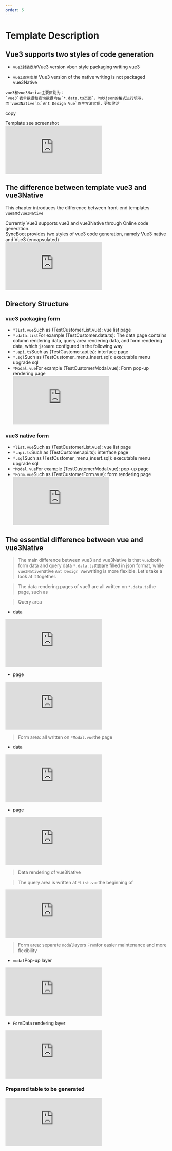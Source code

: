 ```yaml
---
order: 5
---
```


# Template Description

## Vue3 supports two styles of code generation

- `vue3封装表单`Vue3 version vben style packaging writing vue3

- `vue3原生表单` Vue3 version of the native writing is not packaged vue3Native

```
vue3和vue3Native主要区别为：
`vue3`表单数据和查询数据均在`*.data.ts页面`，均以json的格式进行填写，
而`vue3Native`以`Ant Design Vue`原生写法实现，更加灵活
```

copy

Template see screenshot  
![](https://lfs.k.topthink.com/lfs/bd8b5fbbc4f3b86ba3878ae8c42f071605145858bdb079b60ca367cc8166c93a.dat)

## The difference between template vue3 and vue3Native

This chapter introduces the difference between front-end templates `vue`and`vue3Native`

Currently Vue3 supports vue3 and vue3Native through Online code generation.  
SyncBoot provides two styles of vue3 code generation, namely Vue3 native and Vue3 (encapsulated)  
![](https://lfs.k.topthink.com/lfs/2662b1550d59c002760ef5c7128575e1a0f663f13311f17514a640aad0242f83.dat)

## Directory Structure

### vue3 packaging form

- `*list.vue`Such as (TestCustomerList.vue): vue list page
- `*.data.list`For example (TestCustomer.data.ts): The data page contains column rendering data, query area rendering data, and form rendering data, which `json`are configured in the following way
- `*.api.ts`Such as (TestCustomer.api.ts): interface page
- `*.sql`Such as (TestCustomer_menu_insert.sql): executable menu upgrade sql
- `*Modal.vue`For example (TestCustomerModal.vue): Form pop-up rendering page  
  ![](https://lfs.k.topthink.com/lfs/87b4b63a538f728e9402987004d8adb422e2f595204e468c0f954b50efd1fad3.dat)

### vue3 native form

- `*list.vue`Such as (TestCustomerList.vue): vue list page
- `*.api.ts`Such as (TestCustomer.api.ts): interface page
- `*.sql`Such as (TestCustomer_menu_insert.sql): executable menu upgrade sql
- `*Modal.vue`For example (TestCustomerModal.vue): pop-up page
- `*Form.vue`Such as (TestCustomerForm.vue): form rendering page  
  ![](https://lfs.k.topthink.com/lfs/797d12597118b832275c9092276c14742786491d67fd2b4b821bc53f3e3c6f2e.dat)

## The essential difference between vue and vue3Native

> The main difference between vue3 and vue3Native is that `vue3`both form data and query data `*.data.ts页面`are filled in json format, while `vue3Native`native `Ant Design Vue`writing is more flexible. Let's take a look at it together.

> The data rendering pages of vue3 are all written on `*.data.ts`the page, such as

> Query area

- data

![](https://lfs.k.topthink.com/lfs/0f969f02781fa3d832809e3b78817db41dd36ec868f21ac635498ccbde76856d.dat)

- page

![](https://lfs.k.topthink.com/lfs/f2c4a8390b45d73e7f57fad9bfd04e4c52c3a6e18c469c8a7ca6b666ca441559.dat)

> Form area: all written on `*Modal.vue`the page

- data

![](https://lfs.k.topthink.com/lfs/d33e3edf82650c0e7529ff240e031b020181d3dd6a3a929b4777749e76e17e80.dat)

- page

![](https://lfs.k.topthink.com/lfs/d88479d7aeddf08db657b51b3e17e2d330f5d28cd785d030bc56eed31887e277.dat)

> Data rendering of vue3Native

> The query area is written at `*List.vue`the beginning of

![](https://lfs.k.topthink.com/lfs/90ef45d653f95e1806e56ebef7e14a78b0bb27f7920e9685bcec42fa3cec4132.dat)

> Form area: separate `modal`layers `From`for easier maintenance and more flexibility

- `modal`Pop-up layer

![](https://lfs.k.topthink.com/lfs/b4e620f35fce81b8be6391be3b0db3df500e5899095264faa14477389603703f.dat)

- `Form`Data rendering layer

![](https://lfs.k.topthink.com/lfs/a157e4e6930a2c7dd4caf6c07d22c6d7da983e7495af4e14473655e13d5006c0.dat)

### Prepared table to be generated

![](https://lfs.k.topthink.com/lfs/fcd1e15659715c2d07764d70dcd103e3bd400efaed92e8fe319e4503866ff2ad.dat)
